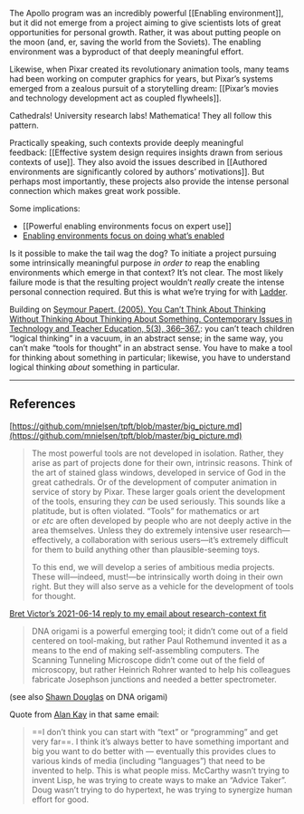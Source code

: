 The Apollo program was an incredibly powerful [[Enabling environment]], but it did not emerge from a project aiming to give scientists lots of great opportunities for personal growth. Rather, it was about putting people on the moon (and, er, saving the world from the Soviets). The enabling environment was a byproduct of that deeply meaningful effort.

Likewise, when Pixar created its revolutionary animation tools, many teams had been working on computer graphics for years, but Pixar’s systems emerged from a zealous pursuit of a storytelling dream: [[Pixar’s movies and technology development act as coupled flywheels]].

Cathedrals! University research labs! Mathematica! They all follow this pattern.

Practically speaking, such contexts provide deeply meaningful feedback: [[Effective system design requires insights drawn from serious contexts of use]]. They also avoid the issues described in [[Authored environments are significantly colored by authors’ motivations]]. But perhaps most importantly, these projects also provide the intense personal connection which makes great work possible.

Some implications:

- [[Powerful enabling environments focus on expert use]]
- [Enabling environments focus on doing what’s enabled](https://notes.andymatuschak.org/z2etsLyP1LJUwNDPCwvRdUG)

Is it possible to make the tail wag the dog? To initiate a project pursuing some intrinsically meaningful purpose _in order to_ reap the enabling environments which emerge in that context? It’s not clear. The most likely failure mode is that the resulting project wouldn’t _really_ create the intense personal connection required. But this is what we’re trying for with [Ladder](https://notes.andymatuschak.org/zxwaemFm6bPsitX4m5fQus).

Building on [Seymour Papert. (2005). You Can’t Think About Thinking Without Thinking About Thinking About Something. Contemporary Issues in Technology and Teacher Education, 5(3), 366–367.](https://notes.andymatuschak.org/zLbEbS51U3uruKzgVusR5kf): you can’t teach children “logical thinking” in a vacuum, in an abstract sense; in the same way, you can’t make “tools for thought” in an abstract sense. You have to make a tool for thinking about something in particular; likewise, you have to understand logical thinking _about_ something in particular.

---

## References

[https://github.com/mnielsen/tpft/blob/master/big_picture.md](https://github.com/mnielsen/tpft/blob/master/big_picture.md)

> The most powerful tools are not developed in isolation. Rather, they arise as part of projects done for their own, intrinsic reasons. Think of the art of stained glass windows, developed in service of God in the great cathedrals. Or of the development of computer animation in service of story by Pixar. These larger goals orient the development of the tools, ensuring they _can_ be used seriously. This sounds like a platitude, but is often violated. “Tools” for mathematics or art or _etc_ are often developed by people who are not deeply active in the area themselves. Unless they do extremely intensive user research—effectively, a collaboration with serious users—it’s extremely difficult for them to build anything other than plausible-seeming toys.
> 
> To this end, we will develop a series of ambitious media projects. These will—indeed, must!—be intrinsically worth doing in their own right. But they will also serve as a vehicle for the development of tools for thought.

[Bret Victor’s 2021-06-14 reply to my email about research-context fit](https://notes.andymatuschak.org/z4MLJdJyhS5voSP6Y3Y6tii)

> DNA origami is a powerful emerging tool; it didn’t come out of a field centered on tool-making, but rather Paul Rothemund invented it as a means to the end of making self-assembling computers. The Scanning Tunneling Microscope didn’t come out of the field of microscopy, but rather Heinrich Rohrer wanted to help his colleagues fabricate Josephson junctions and needed a better spectrometer.

(see also [Shawn Douglas](https://notes.andymatuschak.org/zExJhXA1doKnxyQQ4ZjX4dV) on DNA origami)

Quote from [Alan Kay](https://notes.andymatuschak.org/zFBZqhTcPEXWpvTLYjgb9qG) in that same email:

> ==I don’t think you can start with “text” or “programming” and get very far==. I think it’s always better to have something important and big you want to do better with — eventually this provides clues to various kinds of media (including “languages”) that need to be invented to help. This is what people miss. McCarthy wasn’t trying to invent Lisp, he was trying to create ways to make an “Advice Taker”. Doug wasn’t trying to do hypertext, he was trying to synergize human effort for good.